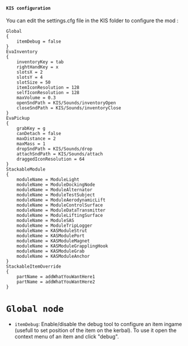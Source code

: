 #### `KIS configuration`

You can edit the settings.cfg file in the KIS folder to configure the mod : 

```
Global
{
	itemDebug = false
}
EvaInventory
{
	inventoryKey = tab
	rightHandKey = x
	slotsX = 2
	slotsY = 4
	slotSize = 50
	itemIconResolution = 128
	selfIconResolution = 128
	maxVolume = 0.3
	openSndPath = KIS/Sounds/inventoryOpen
	closeSndPath = KIS/Sounds/inventoryClose
}
EvaPickup
{
	grabKey = g
	canDetach = false
	maxDistance = 2
	maxMass = 1
	dropSndPath = KIS/Sounds/drop
	attachSndPath = KIS/Sounds/attach
	draggedIconResolution = 64
}
StackableModule
{
	moduleName = ModuleLight
	moduleName = ModuleDockingNode
	moduleName = ModuleAlternator
	moduleName = ModuleTestSubject
	moduleName = ModuleAerodynamicLift
	moduleName = ModuleControlSurface
	moduleName = ModuleDataTransmitter
	moduleName = ModuleLiftingSurface
	moduleName = ModuleSAS
	moduleName = ModuleTripLogger
	moduleName = KASModuleStrut
	moduleName = KASModulePort
	moduleName = KASModuleMagnet
	moduleName = KASModuleGrapplingHook
	moduleName = KASModuleGrab
	moduleName = KASModuleAnchor
}
StackableItemOverride
{
	partName = addWhatYouWantHere1
	partName = addWhatYouWantHere2
}
```

# `Global node`
- `itemDebug`: Enable/disable the debug tool to configure an item ingame (usefull to set position of the item on the kerbal). To use it open the context menu of an item and click "debug".